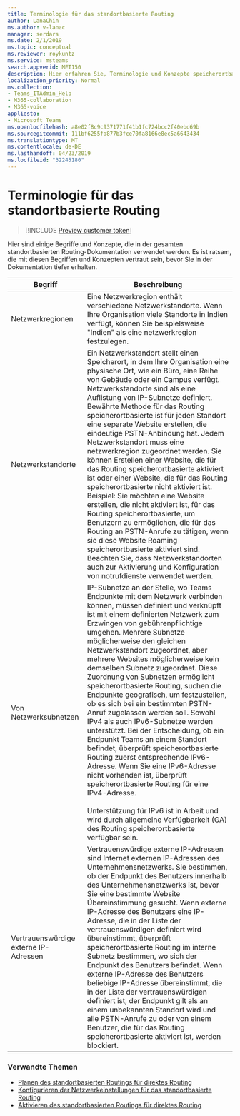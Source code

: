 ```yaml
---
title: Terminologie für das standortbasierte Routing
author: LanaChin
ms.author: v-lanac
manager: serdars
ms.date: 2/1/2019
ms.topic: conceptual
ms.reviewer: roykuntz
ms.service: msteams
search.appverid: MET150
description: Hier erfahren Sie, Terminologie und Konzepte speicherortbasierte Routing für das direkte Routing zugeordnet.
localization_priority: Normal
ms.collection:
- Teams_ITAdmin_Help
- M365-collaboration
- M365-voice
appliesto:
- Microsoft Teams
ms.openlocfilehash: a8e02f8c9c9371771f41b1fc724bcc2f40ebd69b
ms.sourcegitcommit: 111bf6255fa877b3fce70fa8166e8ec5a6643434
ms.translationtype: MT
ms.contentlocale: de-DE
ms.lasthandoff: 04/23/2019
ms.locfileid: "32245180"
---
```

# <a name="location-based-routing-terminology"></a>Terminologie für das standortbasierte Routing

> [!INCLUDE [Preview customer token](includes/preview-feature.md)] 

Hier sind einige Begriffe und Konzepte, die in der gesamten standortbasierten Routing-Dokumentation verwendet werden. Es ist ratsam, die mit diesen Begriffen und Konzepten vertraut sein, bevor Sie in der Dokumentation tiefer erhalten.

|Begriff  |Beschreibung  |
|---------|---------|
|Netzwerkregionen     | Eine Netzwerkregion enthält verschiedene Netzwerkstandorte. Wenn Ihre Organisation viele Standorte in Indien verfügt, können Sie beispielsweise "Indien" als eine netzwerkregion festzulegen.        |
|Netzwerkstandorte    | Ein Netzwerkstandort stellt einen Speicherort, in dem Ihre Organisation eine physische Ort, wie ein Büro, eine Reihe von Gebäude oder ein Campus verfügt. Netzwerkstandorte sind als eine Auflistung von IP-Subnetze definiert. Bewährte Methode für das Routing speicherortbasierte ist für jeden Standort eine separate Website erstellen, die eindeutige PSTN-Anbindung hat.  Jedem Netzwerkstandort muss eine netzwerkregion zugeordnet werden. Sie können Erstellen einer Website, die für das Routing speicherortbasierte aktiviert ist oder einer Website, die für das Routing speicherortbasierte nicht aktiviert ist. Beispiel: Sie möchten eine Website erstellen, die nicht aktiviert ist, für das Routing speicherortbasierte, um Benutzern zu ermöglichen, die für das Routing an PSTN-Anrufe zu tätigen, wenn sie diese Website Roaming speicherortbasierte aktiviert sind. Beachten Sie, dass Netzwerkstandorten auch zur Aktivierung und Konfiguration von notrufdienste verwendet werden.        |
|Von Netzwerksubnetzen     |IP-Subnetze an der Stelle, wo Teams Endpunkte mit dem Netzwerk verbinden können, müssen definiert und verknüpft ist mit einem definierten Netzwerk zum Erzwingen von gebührenpflichtige umgehen. Mehrere Subnetze möglicherweise den gleichen Netzwerkstandort zugeordnet, aber mehrere Websites möglicherweise kein demselben Subnetz zugeordnet. Diese Zuordnung von Subnetzen ermöglicht speicherortbasierte Routing, suchen die Endpunkte geografisch, um festzustellen, ob es sich bei ein bestimmten PSTN-Anruf zugelassen werden soll. Sowohl IPv4 als auch IPv6-Subnetze werden unterstützt. Bei der Entscheidung, ob ein Endpunkt Teams an einem Standort befindet, überprüft speicherortbasierte Routing zuerst entsprechende IPv6-Adresse. Wenn Sie eine IPv6-Adresse nicht vorhanden ist, überprüft speicherortbasierte Routing für eine IPv4-Adresse. <br><br>Unterstützung für IPv6 ist in Arbeit und wird durch allgemeine Verfügbarkeit (GA) des Routing speicherortbasierte verfügbar sein.          |
|Vertrauenswürdige externe IP-Adressen    |Vertrauenswürdige externe IP-Adressen sind Internet externen IP-Adressen des Unternehmensnetzwerks. Sie bestimmen, ob der Endpunkt des Benutzers innerhalb des Unternehmensnetzwerks ist, bevor Sie eine bestimmte Website Übereinstimmung gesucht. Wenn externe IP-Adresse des Benutzers eine IP-Adresse, die in der Liste der vertrauenswürdigen definiert wird übereinstimmt, überprüft speicherortbasierte Routing im interne Subnetz bestimmen, wo sich der Endpunkt des Benutzers befindet. Wenn externe IP-Adresse des Benutzers beliebige IP-Adresse übereinstimmt, die in der Liste der vertrauenswürdigen definiert ist, der Endpunkt gilt als an einem unbekannten Standort wird und alle PSTN-Anrufe zu oder von einem Benutzer, die für das Routing speicherortbasierte aktiviert ist, werden blockiert.          |

### <a name="related-topics"></a>Verwandte Themen
- [Planen des standortbasierten Routings für direktes Routing](location-based-routing-plan.md)
- [Konfigurieren der Netzwerkeinstellungen für das standortbasierte Routing](location-based-routing-configure-network-settings.md)
- [Aktivieren des standortbasierten Routings für direktes Routing](location-based-routing-enable.md)
